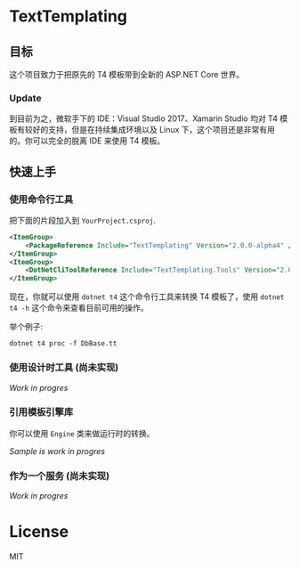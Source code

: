 # TextTemplating
## 目标
这个项目致力于把原先的 T4 模板带到全新的 ASP.NET Core 世界。

### Update 
到目前为之，微软手下的 IDE：Visual Studio 2017、Xamarin Studio 均对 T4 模板有较好的支持，但是在持续集成环境以及 Linux 下，这个项目还是非常有用的。你可以完全的脱离 IDE 来使用 T4 模板。

## 快速上手
### 使用命令行工具
把下面的片段加入到  `YourProject.csproj`.

```xml
<ItemGroup>
    <PackageReference Include="TextTemplating" Version="2.0.0-alpha4" />
</ItemGroup>
<ItemGroup>
    <DotNetCliToolReference Include="TextTemplating.Tools" Version="2.0.0-alpha5" />
</ItemGroup>
```

现在，你就可以使用 `dotnet t4` 这个命令行工具来转换 T4 模板了，使用 `dotnet t4 -h` 这个命令来查看目前可用的操作。


举个例子:
```Batchfile
dotnet t4 proc -f DbBase.tt
```

### 使用设计时工具 (尚未实现)
*Work in progres*


### 引用模板引擎库
你可以使用 `Engine` 类来做运行时的转换。

*Sample is work in progres*

### 作为一个服务 (尚未实现)
*Work in progres*

# License
MIT
